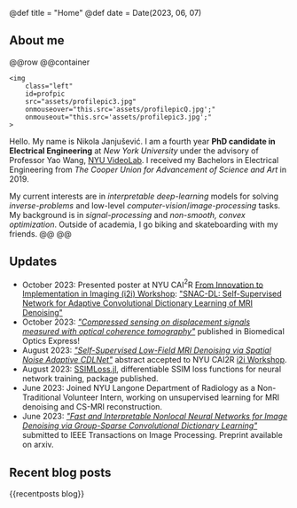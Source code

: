 @def title = "Home"
@def date = Date(2023, 06, 07)

## About me
@@row
@@container
~~~
<img 
    class="left" 
    id=profpic
    src="assets/profilepic3.jpg"
    onmouseover="this.src='assets/profilepicQ.jpg';"
    onmouseout="this.src='assets/profilepic3.jpg';"
>
~~~

Hello. My name is Nikola Janjušević. I am a fourth year **PhD candidate in
Electrical Engineering** at *New York University* under the advisory of
Professor Yao Wang, [NYU VideoLab](https://wp.nyu.edu/videolab/). I
received my Bachelors in Electrical Engineering from *The Cooper Union for Advancement of
Science and Art* in 2019.

My current interests are in *interpretable deep-learning* models for solving
*inverse-problems* and low-level *computer-vision*/*image-processing* tasks. My
background is in *signal-processing* and *non-smooth, convex optimization*.
Outside of academia, I go biking and skateboarding with my friends.
@@
@@

## Updates
* October 2023: Presented poster at NYU CAI$^2$R [From Innovation to Implementation in Imaging (i2i) Workshop](https://cai2r.net/training/i2i-workshop/): ["SNAC-DL: Self-Supervised Network for Adaptive Convolutional Dictionary Learning of MRI Denoising"](/assets/research/i2i_poster_snacdl.pdf)
* October 2023: [*"Compressed sensing on displacement signals measured with optical coherence tomography"*](https://opg.optica.org/boe/fulltext.cfm?uri=boe-14-11-5539&id=540503) published in Biomedical Optics Express!
* August 2023: [*"Self-Supervised Low-Field MRI Denoising via Spatial Noise Adaptive CDLNet"*](assets/research/i2iabs_2023.pdf) abstract accepted to NYU CAI2R [i2i Workshop](https://cai2r.net/training/i2i-workshop/).
* August 2023: [SSIMLoss.jl](https://github.com/nikopj/SSIMLoss.jl),
  differentiable SSIM loss functions for neural network training, package
  published.
* June 2023: Joined NYU Langone Department of Radiology as a Non-Traditional
  Volunteer Intern, working on unsupervised learning for MRI denoising and
  CS-MRI reconstruction.
* June 2023: [*"Fast and Interpretable Nonlocal Neural Networks for Image Denoising via Group-Sparse Convolutional Dictionary Learning"*](https://arxiv.org/abs/2306.01950) submitted to IEEE Transactions
  on Image Processing. Preprint available on arxiv.

## Recent blog posts
{{recentposts blog}}
